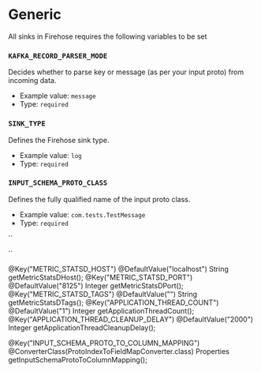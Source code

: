 # Generic

All sinks in Firehose requires the following variables to be set

### `KAFKA_RECORD_PARSER_MODE`

Decides whether to parse key or message \(as per your input proto\) from incoming data.

* Example value: `message`
* Type: `required`

### `SINK_TYPE`

Defines the Firehose sink type.

* Example value: `log`
* Type: `required`

### `INPUT_SCHEMA_PROTO_CLASS`

Defines the fully qualified name of the input proto class.

* Example value: `com.tests.TestMessage`
* Type: `required`

\`\`

\`\`

 



@Key\("METRIC\_STATSD\_HOST"\) @DefaultValue\("localhost"\) String getMetricStatsDHost\(\); @Key\("METRIC\_STATSD\_PORT"\) @DefaultValue\("8125"\) Integer getMetricStatsDPort\(\); @Key\("METRIC\_STATSD\_TAGS"\) @DefaultValue\(""\) String getMetricStatsDTags\(\); @Key\("APPLICATION\_THREAD\_COUNT"\) @DefaultValue\("1"\) Integer getApplicationThreadCount\(\); @Key\("APPLICATION\_THREAD\_CLEANUP\_DELAY"\) @DefaultValue\("2000"\) Integer getApplicationThreadCleanupDelay\(\); 

@Key\("INPUT\_SCHEMA\_PROTO\_TO\_COLUMN\_MAPPING"\) @ConverterClass\(ProtoIndexToFieldMapConverter.class\) Properties getInputSchemaProtoToColumnMapping\(\); 



